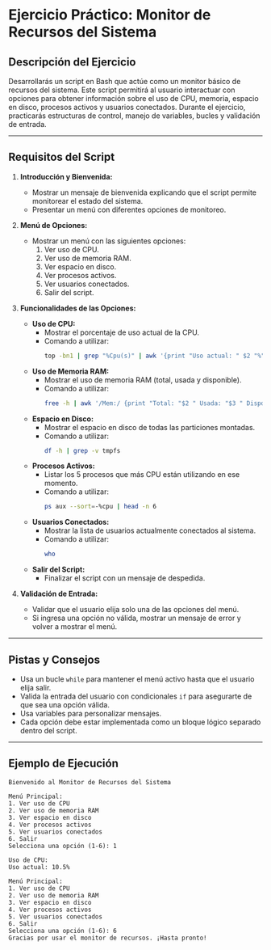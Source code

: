 # **Ejercicio Práctico: Monitor de Recursos del Sistema**

## **Descripción del Ejercicio**
Desarrollarás un script en Bash que actúe como un monitor básico de recursos del sistema. Este script permitirá al usuario interactuar con opciones para obtener información sobre el uso de CPU, memoria, espacio en disco, procesos activos y usuarios conectados. Durante el ejercicio, practicarás estructuras de control, manejo de variables, bucles y validación de entrada.

---

## **Requisitos del Script**

1. **Introducción y Bienvenida:**
   - Mostrar un mensaje de bienvenida explicando que el script permite monitorear el estado del sistema.
   - Presentar un menú con diferentes opciones de monitoreo.

2. **Menú de Opciones:**
   - Mostrar un menú con las siguientes opciones:
     1. Ver uso de CPU.
     2. Ver uso de memoria RAM.
     3. Ver espacio en disco.
     4. Ver procesos activos.
     5. Ver usuarios conectados.
     6. Salir del script.

3. **Funcionalidades de las Opciones:**
   - **Uso de CPU:**
     - Mostrar el porcentaje de uso actual de la CPU.
     - Comando a utilizar:
       ```bash
       top -bn1 | grep "%Cpu(s)" | awk '{print "Uso actual: " $2 "%"}'
       ```
   - **Uso de Memoria RAM:**
     - Mostrar el uso de memoria RAM (total, usada y disponible).
     - Comando a utilizar:
       ```bash
       free -h | awk '/Mem:/ {print "Total: "$2 " Usada: "$3 " Disponible: "$4}'
       ```
   - **Espacio en Disco:**
     - Mostrar el espacio en disco de todas las particiones montadas.
     - Comando a utilizar:
       ```bash
       df -h | grep -v tmpfs
       ```
   - **Procesos Activos:**
     - Listar los 5 procesos que más CPU están utilizando en ese momento.
     - Comando a utilizar:
       ```bash
       ps aux --sort=-%cpu | head -n 6
       ```
   - **Usuarios Conectados:**
     - Mostrar la lista de usuarios actualmente conectados al sistema.
     - Comando a utilizar:
       ```bash
       who
       ```
   - **Salir del Script:**
     - Finalizar el script con un mensaje de despedida.

4. **Validación de Entrada:**
   - Validar que el usuario elija solo una de las opciones del menú.
   - Si ingresa una opción no válida, mostrar un mensaje de error y volver a mostrar el menú.

---

## **Pistas y Consejos**
- Usa un bucle `while` para mantener el menú activo hasta que el usuario elija salir.
- Valida la entrada del usuario con condicionales `if` para asegurarte de que sea una opción válida.
- Usa variables para personalizar mensajes.
- Cada opción debe estar implementada como un bloque lógico separado dentro del script.

---

## **Ejemplo de Ejecución**

```
Bienvenido al Monitor de Recursos del Sistema

Menú Principal:
1. Ver uso de CPU
2. Ver uso de memoria RAM
3. Ver espacio en disco
4. Ver procesos activos
5. Ver usuarios conectados
6. Salir
Selecciona una opción (1-6): 1

Uso de CPU:
Uso actual: 10.5%

Menú Principal:
1. Ver uso de CPU
2. Ver uso de memoria RAM
3. Ver espacio en disco
4. Ver procesos activos
5. Ver usuarios conectados
6. Salir
Selecciona una opción (1-6): 6
Gracias por usar el monitor de recursos. ¡Hasta pronto!
```
